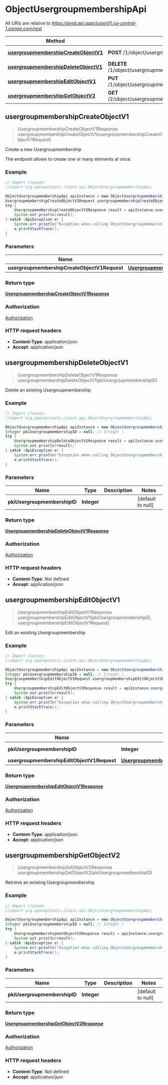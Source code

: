 # ObjectUsergroupmembershipApi

All URIs are relative to *https://prod.api.appcluster01.ca-central-1.ezmax.com/rest*

Method | HTTP request | Description
------------- | ------------- | -------------
[**usergroupmembershipCreateObjectV1**](ObjectUsergroupmembershipApi.md#usergroupmembershipCreateObjectV1) | **POST** /1/object/usergroupmembership | Create a new Usergroupmembership
[**usergroupmembershipDeleteObjectV1**](ObjectUsergroupmembershipApi.md#usergroupmembershipDeleteObjectV1) | **DELETE** /1/object/usergroupmembership/{pkiUsergroupmembershipID} | Delete an existing Usergroupmembership
[**usergroupmembershipEditObjectV1**](ObjectUsergroupmembershipApi.md#usergroupmembershipEditObjectV1) | **PUT** /1/object/usergroupmembership/{pkiUsergroupmembershipID} | Edit an existing Usergroupmembership
[**usergroupmembershipGetObjectV2**](ObjectUsergroupmembershipApi.md#usergroupmembershipGetObjectV2) | **GET** /2/object/usergroupmembership/{pkiUsergroupmembershipID} | Retrieve an existing Usergroupmembership



## usergroupmembershipCreateObjectV1

> UsergroupmembershipCreateObjectV1Response usergroupmembershipCreateObjectV1(usergroupmembershipCreateObjectV1Request)

Create a new Usergroupmembership

The endpoint allows to create one or many elements at once.

### Example

```java
// Import classes:
//import org.openapitools.client.api.ObjectUsergroupmembershipApi;

ObjectUsergroupmembershipApi apiInstance = new ObjectUsergroupmembershipApi();
UsergroupmembershipCreateObjectV1Request usergroupmembershipCreateObjectV1Request = new UsergroupmembershipCreateObjectV1Request(); // UsergroupmembershipCreateObjectV1Request | 
try {
    UsergroupmembershipCreateObjectV1Response result = apiInstance.usergroupmembershipCreateObjectV1(usergroupmembershipCreateObjectV1Request);
    System.out.println(result);
} catch (ApiException e) {
    System.err.println("Exception when calling ObjectUsergroupmembershipApi#usergroupmembershipCreateObjectV1");
    e.printStackTrace();
}
```

### Parameters


Name | Type | Description  | Notes
------------- | ------------- | ------------- | -------------
 **usergroupmembershipCreateObjectV1Request** | [**UsergroupmembershipCreateObjectV1Request**](UsergroupmembershipCreateObjectV1Request.md)|  |

### Return type

[**UsergroupmembershipCreateObjectV1Response**](UsergroupmembershipCreateObjectV1Response.md)

### Authorization

[Authorization](../README.md#Authorization)

### HTTP request headers

- **Content-Type**: application/json
- **Accept**: application/json


## usergroupmembershipDeleteObjectV1

> UsergroupmembershipDeleteObjectV1Response usergroupmembershipDeleteObjectV1(pkiUsergroupmembershipID)

Delete an existing Usergroupmembership



### Example

```java
// Import classes:
//import org.openapitools.client.api.ObjectUsergroupmembershipApi;

ObjectUsergroupmembershipApi apiInstance = new ObjectUsergroupmembershipApi();
Integer pkiUsergroupmembershipID = null; // Integer | 
try {
    UsergroupmembershipDeleteObjectV1Response result = apiInstance.usergroupmembershipDeleteObjectV1(pkiUsergroupmembershipID);
    System.out.println(result);
} catch (ApiException e) {
    System.err.println("Exception when calling ObjectUsergroupmembershipApi#usergroupmembershipDeleteObjectV1");
    e.printStackTrace();
}
```

### Parameters


Name | Type | Description  | Notes
------------- | ------------- | ------------- | -------------
 **pkiUsergroupmembershipID** | **Integer**|  | [default to null]

### Return type

[**UsergroupmembershipDeleteObjectV1Response**](UsergroupmembershipDeleteObjectV1Response.md)

### Authorization

[Authorization](../README.md#Authorization)

### HTTP request headers

- **Content-Type**: Not defined
- **Accept**: application/json


## usergroupmembershipEditObjectV1

> UsergroupmembershipEditObjectV1Response usergroupmembershipEditObjectV1(pkiUsergroupmembershipID, usergroupmembershipEditObjectV1Request)

Edit an existing Usergroupmembership



### Example

```java
// Import classes:
//import org.openapitools.client.api.ObjectUsergroupmembershipApi;

ObjectUsergroupmembershipApi apiInstance = new ObjectUsergroupmembershipApi();
Integer pkiUsergroupmembershipID = null; // Integer | 
UsergroupmembershipEditObjectV1Request usergroupmembershipEditObjectV1Request = new UsergroupmembershipEditObjectV1Request(); // UsergroupmembershipEditObjectV1Request | 
try {
    UsergroupmembershipEditObjectV1Response result = apiInstance.usergroupmembershipEditObjectV1(pkiUsergroupmembershipID, usergroupmembershipEditObjectV1Request);
    System.out.println(result);
} catch (ApiException e) {
    System.err.println("Exception when calling ObjectUsergroupmembershipApi#usergroupmembershipEditObjectV1");
    e.printStackTrace();
}
```

### Parameters


Name | Type | Description  | Notes
------------- | ------------- | ------------- | -------------
 **pkiUsergroupmembershipID** | **Integer**|  | [default to null]
 **usergroupmembershipEditObjectV1Request** | [**UsergroupmembershipEditObjectV1Request**](UsergroupmembershipEditObjectV1Request.md)|  |

### Return type

[**UsergroupmembershipEditObjectV1Response**](UsergroupmembershipEditObjectV1Response.md)

### Authorization

[Authorization](../README.md#Authorization)

### HTTP request headers

- **Content-Type**: application/json
- **Accept**: application/json


## usergroupmembershipGetObjectV2

> UsergroupmembershipGetObjectV2Response usergroupmembershipGetObjectV2(pkiUsergroupmembershipID)

Retrieve an existing Usergroupmembership



### Example

```java
// Import classes:
//import org.openapitools.client.api.ObjectUsergroupmembershipApi;

ObjectUsergroupmembershipApi apiInstance = new ObjectUsergroupmembershipApi();
Integer pkiUsergroupmembershipID = null; // Integer | 
try {
    UsergroupmembershipGetObjectV2Response result = apiInstance.usergroupmembershipGetObjectV2(pkiUsergroupmembershipID);
    System.out.println(result);
} catch (ApiException e) {
    System.err.println("Exception when calling ObjectUsergroupmembershipApi#usergroupmembershipGetObjectV2");
    e.printStackTrace();
}
```

### Parameters


Name | Type | Description  | Notes
------------- | ------------- | ------------- | -------------
 **pkiUsergroupmembershipID** | **Integer**|  | [default to null]

### Return type

[**UsergroupmembershipGetObjectV2Response**](UsergroupmembershipGetObjectV2Response.md)

### Authorization

[Authorization](../README.md#Authorization)

### HTTP request headers

- **Content-Type**: Not defined
- **Accept**: application/json

